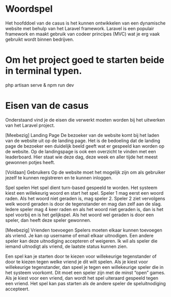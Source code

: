 # Woordspel

Het hoofddoel van de casus is het kunnen ontwikkelen van een dynamische website met behulp van het Laravel framework. Laravel is een populair framework en maakt gebruik van codeer principes (MVC) wat je erg vaak gebruikt wordt binnen bedrijven.

# Om het project goed te starten beide in terminal typen.

php artisan serve & npm run dev

# Eisen van de casus

Onderstaand vind je de eisen die verwerkt moeten worden bij het uitwerken van het Laravel project.

[Meebezig] Landing Page De bezoeker van de website komt bij het laden van de website uit op de landing page. Het is de bedoeling dat de landing page de bezoeker een duidelijk beeld geeft wat er gespeeld kan worden op de website. Op de landingspage is ook een overzicht te vinden met een leaderboard. Hier staat wie deze dag, deze week en aller tijde het meest gewonnen potjes heeft.

[Voldaan] Gebruikers Op de website moet het mogelijk zijn om als gebruiker jezelf te kunnen registreren en te kunnen inloggen.

Spel spelen Het spel dient turn-based gespeeld te worden. Het systeem kiest een willekeurig woord en start het spel. Speler 1 mag eerst een woord raden. Als het woord niet geraden is, mag speler 2. Speler 2 ziet vervolgens welk woord geraden is door de tegenstander en mag dan zelf aan de slag. Iedere speler mag 4 keer raden en als het woord niet geraden is, dan is het spel voorbij en is het gelijkspel. Als het woord wel geraden is door een speler, dan heeft deze speler gewonnen.

[Meebezig] Vrienden toevoegen Spelers moeten elkaar kunnen toevoegen als vriend. Je kan op username of email elkaar uitnodigen. Een andere speler kan deze uitnodiging accepteren of weigeren. Ik wil als speler die iemand uitnodigt als vriend, de laatste status kunnen zien.

Een spel kan je starten door te kiezen voor willekeurige tegenstander of door te kiezen tegen welke vriend je dit wilt spelen. Als je kiest voor willekeurige tegenstander, dan speel je tegen een willekeurige speler die in het systeem voorkomt. Dit moet een speler zijn met de minst “open” games. Als je kiest voor een vriend, dan wordt het spel uiteraard gespeeld tegen een vriend. Het spel kan pas starten als de andere speler de speluitnodiging accepteert.
